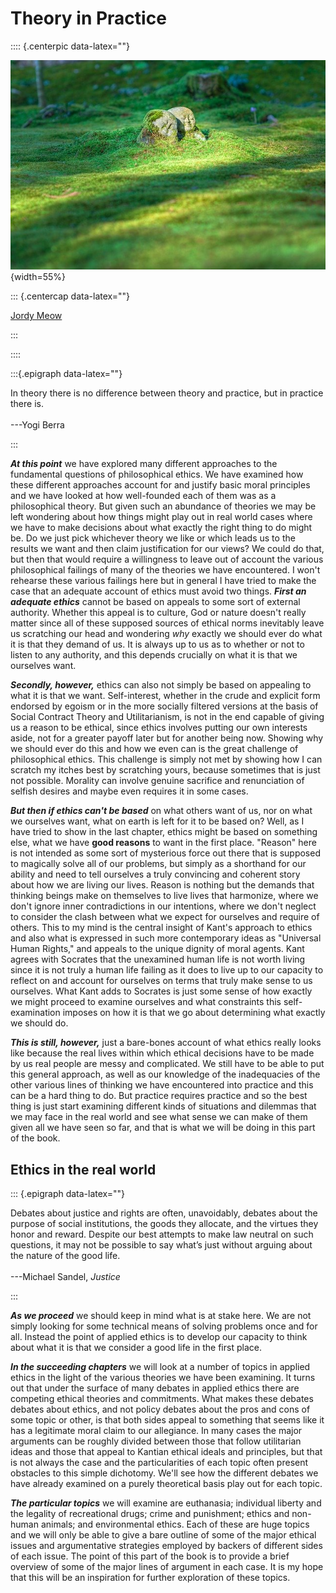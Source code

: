 
# Theory in Practice

:::: {.centerpic data-latex=""}

![](img/jizo.jpg){width=55%}

::: {.centercap data-latex=""}

[Jordy Meow](https://pixabay.com/users/jordymeow-943760/)

:::

::::

:::{.epigraph data-latex=""}

In theory there is no difference between theory and practice, but in practice there is.\
\
---Yogi Berra

:::

**_At this point_** we have explored many different approaches to the fundamental questions of philosophical ethics. We have examined how these different approaches account for and justify basic moral principles and we have looked at how well-founded each of them was as a philosophical theory. But given such an abundance of theories we may be left wondering about how things might play out in real world cases where we have to make decisions about what exactly the right thing to do might be. Do we just pick whichever theory we like or which leads us to the results we want and then claim justification for our views? We could do that, but then that would require a willingness to leave out of account the various philosophical failings of many of the theories we have encountered. I won't rehearse these various failings here but in general I have tried to make the case that an adequate account of ethics must avoid two things. 
**_First an adequate ethics_** cannot be based on appeals to some sort of external authority. Whether this appeal is to culture, God or nature doesn't really matter since all of these supposed sources of ethical norms inevitably leave us scratching our head and wondering *why* exactly we should ever do what it is that they demand of us. It is always up to us as to whether or not to listen to any authority, and this depends crucially on what it is that we ourselves want.

**_Secondly, however,_** ethics can also not simply be based on appealing to what it is that we want. Self-interest, whether in the crude and explicit form endorsed by egoism or in the more socially filtered versions at the basis of Social Contract Theory and Utilitarianism, is not in the end capable of giving us a reason to be ethical, since ethics involves putting our own interests aside, not for a greater payoff later but for another being now. Showing why we should ever do this and how we even can is the great challenge of philosophical ethics. This challenge is simply not met by showing how I can scratch my itches best by scratching yours, because sometimes that is just not possible. Morality can involve genuine sacrifice and renunciation of selfish desires and maybe even requires it in some cases. 

**_But then if ethics can't be based_** on what others want of us, nor on what we ourselves want, what on earth is left for it to be based on? Well, as I have tried to show in the last chapter, ethics might be based on something else, what we have **good reasons** to want in the first place. "Reason" here is not intended as some sort of mysterious force out there that is supposed to magically solve all of our problems, but simply as a shorthand for our ability and need to tell ourselves a truly convincing and coherent story about how we are living our lives. Reason is nothing but the demands that thinking beings make on themselves to live lives that harmonize, where we don't ignore inner contradictions in our intentions, where we don't neglect to consider the clash between what we expect for ourselves and require of others. This to my mind is the central insight of Kant's approach to ethics and also what is expressed in such more contemporary ideas as "Universal Human Rights," and appeals to the unique dignity of moral agents. Kant agrees with Socrates that the unexamined human life is not worth living since it is not truly a human life failing as it does to live up to our capacity to reflect on and account for ourselves on terms that truly make sense to us ourselves. What Kant adds to Socrates is just some sense of how exactly we might proceed to examine ourselves and what constraints this self-examination imposes on how it is that we go about determining what exactly we should do.

**_This is still, however,_** just a bare-bones account of what ethics really looks like because the real lives within which ethical decisions have to be made by us real people are messy and complicated. We still have to be able to put this general approach, as well as our knowledge of the inadequacies of the other various lines of thinking we have encountered into practice and this can be a hard thing to do. But practice requires practice and so the best thing is just start examining different kinds of situations and dilemmas that we may face in the real world and see what sense we can make of them given all we have seen so far, and that is what we will be doing in this part of the book.

## Ethics in the real world

::: {.epigraph data-latex=""}

Debates about justice and rights are often, unavoidably, debates about the purpose of social institutions, the goods they allocate, and the virtues they honor and reward. Despite our best attempts to make law neutral on such questions, it may not be possible to say what’s just without arguing about the nature of the good life.\
\
---Michael Sandel, *Justice*

:::

**_As we proceed_** we should keep in mind what is at stake here. We are not simply looking for some technical means of solving problems once and for all. Instead the point of applied ethics is to develop our capacity to think about what it is that we consider a good life in the first place.

**_In the succeeding chapters_** we will look at a number of topics in applied ethics in the light of the various theories we have been examining. It turns out that under the surface of many debates in applied ethics there are competing ethical theories and commitments. What makes these debates debates about ethics, and not policy debates about the pros and cons of some topic or other, is that both sides appeal to something that seems like it has a legitimate moral claim to our allegiance. In many cases the major arguments can be roughly divided between those that follow utilitarian ideas and those that appeal to Kantian ethical ideals and principles, but that is not always the case and the particularities of each topic often present obstacles to this simple dichotomy. We'll see how the different debates we have already examined on a purely theoretical basis play out for each topic.

**_The particular topics_** we will examine are euthanasia; individual liberty and the legality of recreational drugs; crime and punishment; ethics and non-human animals; and environmental ethics. Each of these are huge topics and we will only be able to give a bare outline of some of the major ethical issues and argumentative strategies employed by backers of different sides of each issue. The point of this part of the book is to provide a brief overview of some of the major lines of argument in each case. It is my hope that this will be an inspiration for further exploration of these topics.
